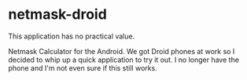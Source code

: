 netmask-droid
=============

This application has no practical value.

Netmask Calculator for the Android. We got Droid phones at work so I
decided to whip up a quick application to try it out. I no longer have
the phone and I'm not even sure if this still works.
